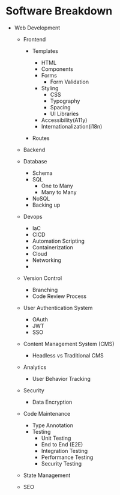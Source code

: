 # Software Breakdown

- Web Development

  - Frontend

    - Templates

      - HTML
      - Components
      - Forms
        - Form Validation
      - Styling
        - CSS
        - Typography
        - Spacing
        - UI Libraries
      - Accessibility(A11y)
      - Internationalization(i18n)

    - Routes

  - Backend
  - Database
    - Schema
    - SQL
      - One to Many
      - Many to Many
    - NoSQL
    - Backing up
  - Devops
    - IaC
    - CICD
    - Automation Scripting
    - Containerization
    - Cloud
    - Networking
    -
  - Version Control
    - Branching
    - Code Review Process
  - User Authentication System
    - OAuth
    - JWT
    - SSO
  - Content Management System (CMS)
    - Headless vs Traditional CMS
  - Analytics
    - User Behavior Tracking
  - Security

    - Data Encryption

  - Code Maintenance

    - Type Annotation
    - Testing
      - Unit Testing
      - End to End (E2E)
      - Integration Testing
      - Performance Testing
      - Security Testing

  - State Management
  - SEO

